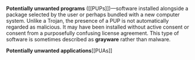 
**Potentially unwanted programs** ([[PUPs]])—software installed alongside a package selected by the user or perhaps bundled with a new computer system. Unlike a Trojan, the presence of a PUP is not automatically regarded as malicious. It may have been installed without active consent or consent from a purposefully confusing license agreement. This type of software is sometimes described as **grayware** rather than malware.

**Potentially unwanted applications**[[PUAs]]